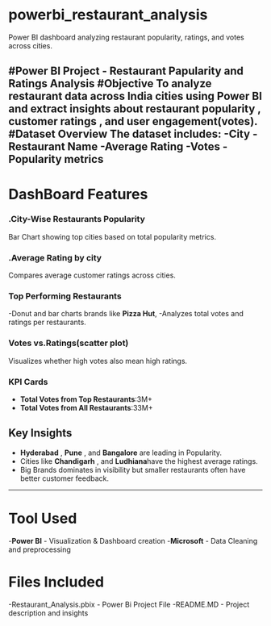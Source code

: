 # powerbi_restaurant_analysis
Power BI dashboard analyzing restaurant popularity, ratings, and votes across cities.


#Power BI Project - Restaurant Papularity and Ratings Analysis 
#Objective
To analyze restaurant data across India cities using Power BI and extract insights about restaurant popularity , customer ratings , and user engagement(votes).
#Dataset Overview 
The dataset includes:
-City 
-Restaurant Name 
-Average Rating 
-Votes
-Popularity metrics
----
# DashBoard Features 
### .City-Wise Restaurants Popularity 
Bar Chart showing top cities based on total popularity metrics.
### .Average Rating by city
Compares average customer ratings across cities.
### Top Performing Restaurants
-Donut and bar charts brands like **Pizza Hut**,
-Analyzes total votes and ratings per restaurants.
### Votes vs.Ratings(scatter plot)
Visualizes whether high votes also mean high ratings.
### KPI Cards
- **Total Votes from Top Restaurants**:3M+
- **Total Votes from All Restaurants**:33M+
 ## Key Insights
- **Hyderabad** , **Pune** , and **Bangalore** are leading in Popularity.
- Cities like **Chandigarh** , and **Ludhiana**have the highest average ratings.
- Big Brands dominates in visibility but smaller restaurants often have better customer feedback.
----
# Tool Used
-**Power BI** - Visualization & Dashboard creation 
-**Microsoft** - Data Cleaning and preprocessing 
# Files Included 
-Restaurant_Analysis.pbix - Power Bi Project File
-README.MD - Project description and insights 

